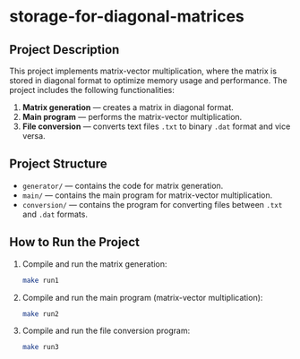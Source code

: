 # storage-for-diagonal-matrices

## Project Description

This project implements matrix-vector multiplication, where the matrix is stored in diagonal format to optimize memory usage and performance. The project includes the following functionalities:

1. **Matrix generation** — creates a matrix in diagonal format.
2. **Main program** — performs the matrix-vector multiplication.
3. **File conversion** — converts text files `.txt` to binary `.dat` format and vice versa.

## Project Structure

- `generator/` — contains the code for matrix generation.
- `main/` — contains the main program for matrix-vector multiplication.
- `conversion/` — contains the program for converting files between `.txt` and `.dat` formats.

## How to Run the Project

1. Compile and run the matrix generation:
   ```bash
   make run1
2. Compile and run the main program (matrix-vector multiplication):
   ```bash
   make run2
3. Compile and run the file conversion program:
   ```bash
   make run3
